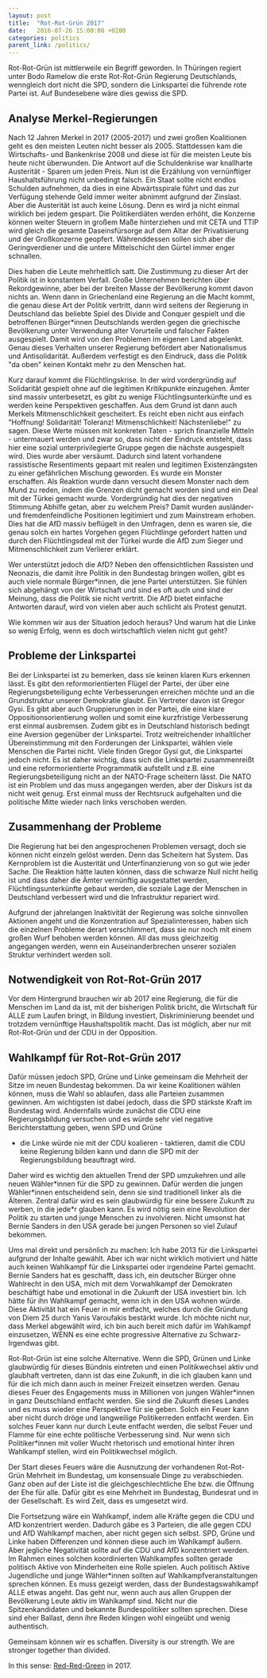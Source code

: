 ```yaml
---
layout: post
title:  "Rot-Rot-Grün 2017"
date:   2016-07-26 15:00:00 +0200
categories: politics
parent_link: /politics/
---
```


Rot-Rot-Grün ist mittlerweile ein Begriff geworden. In Thüringen regiert
unter Bodo Ramelow die erste Rot-Rot-Grün Regierung Deutschlands, wenngleich
dort nicht die SPD, sondern die Linkspartei die führende rote Partei ist.
Auf Bundesebene wäre dies gewiss die SPD.

## Analyse Merkel-Regierungen

Nach 12 Jahren Merkel in 2017 (2005-2017) und zwei großen Koalitionen geht
es den meisten Leuten nicht besser als 2005. Stattdessen kam die Wirtschafts-
und Bankenkrise 2008 und diese ist für die meisten Leute bis heute nicht
überwunden. Die Antwort auf die Schuldenkrise war knallharte Austerität -
Sparen um jeden Preis. Nun ist die Erzählung von vernünftiger Haushaltsführung
nicht unbedingt falsch. Ein Staat sollte nicht endlos Schulden aufnehmen,
da dies in eine Abwärtsspirale führt und das zur Verfügung stehende Geld
immer weiter abnimmt aufgrund der Zinslast. Aber die Austerität ist auch
keine Lösung. Denn es wird ja nicht einmal wirklich bei jedem gespart.
Die Politikerdiäten werden erhöht, die Konzerne können weiter Steuern in großem
Maße hinterziehen und mit CETA und TTIP wird gleich die gesamte Daseinsfürsorge
auf dem Altar der Privatisierung und der Großkonzerne geopfert. Währenddessen
sollen sich aber die Geringverdiener und die untere Mittelschicht den Gürtel
immer enger schnallen.

Dies haben die Leute mehrheitlich satt. Die Zustimmung zu dieser Art der Politik
ist in konstantem Verfall. Große Unternehmen berichten über Rekordgewinne,
aber bei der breiten Masse der Bevölkerung kommt davon nichts an. Wenn dann
in Griechenland eine Regierung an die Macht kommt, die genau diese Art der
Politik vertritt, dann wird seitens der Regierung in Deutschland das beliebte
Spiel des Divide and Conquer gespielt und die betroffenen Bürger*innen Deutschlands
werden gegen die griechische Bevölkerung unter Verwendung alter Vorurteile und
falscher Fakten ausgespielt. Damit wird von den Problemen im eigenen Land 
abgelenkt. Genau dieses Verhalten unserer Regierung befördert aber Nationalismus
und Antisolidarität. Außerdem verfestigt es den Eindruck, dass die Politik
"da oben" keinen Kontakt mehr zu den Menschen hat.

Kurz darauf kommt die Flüchtlingskrise. In der wird vordergründig auf Solidarität
gespielt ohne auf die legitimen Kritikpunkte einzugehen. Ämter sind massiv
unterbesetzt, es gibt zu wenige Flüchtlingsunterkünfte und es werden keine
Perspektiven geschaffen. Aus dem Grund ist dann auch Merkels Mitmenschlichkeit
gescheitert. Es reicht eben nicht aus einfach "Hoffnung! Solidarität! Toleranz!
Mitmenschlichkeit! Nächstenliebe!" zu sagen. Diese Werte müssen mit konkreten
Taten - sprich finanzielle Mitteln - untermauert werden und zwar so, dass
nicht der Eindruck entsteht, dass hier eine sozial unterprivilegierte Gruppe
gegen die nächste ausgespielt wird. Dies wurde aber versäumt. Dadurch sind
latent vorhandene rassistische Resentiments gepaart mit realen und legitimen
Existenzängsten zu einer gefährlichen Mischung geworden. Es wurde ein Monster
erschaffen. Als Reaktion wurde dann versucht diesem Monster nach dem Mund zu
reden, indem die Grenzen dicht gemacht worden sind und ein Deal mit der
Türkei gemacht wurde. Vordergründig hat dies der negativen Stimmung Abhilfe
getan, aber zu welchem Preis? Damit wurden ausländer- und fremdenfeindliche
Positionen legitimiert und zum Mainstream erhoben.
Dies hat die AfD massiv beflügelt in den Umfragen, denn es waren sie, die genau
solch ein hartes Vorgehen gegen Flüchtlinge gefordert hatten und durch den
Flüchtlingsdeal mit der Türkei wurde die AfD zum Sieger und Mitmenschlichkeit
zum Verlierer erklärt.

Wer unterstützt jedoch die AfD? Neben den offensichtlichen Rassisten und Neonazis,
die damit ihre Politik in den Bundestag bringen wollen, gibt es auch viele
normale Bürger*innen, die jene Partei unterstützen. Sie fühlen sich abgehängt
von der Wirtschaft und sind es oft auch und sind der Meinung, dass die
Politik sie nicht vertritt. Die AfD bietet einfache Antworten darauf, wird von
vielen aber auch schlicht als Protest genutzt.

Wie kommen wir aus der Situation jedoch heraus? Und warum hat die Linke so
wenig Erfolg, wenn es doch wirtschaftlich vielen nicht gut geht?

## Probleme der Linkspartei

Bei der Linkspartei ist zu bemerken, dass sie keinen klaren Kurs erkennen lässt.
Es gibt den reformorientierten Flügel der Partei, der über eine Regierungsbeteiligung
echte Verbesserungen erreichen möchte und an die Grundstruktur unserer Demokratie
glaubt. Ein Vertreter davon ist Gregor Gysi. Es gibt aber auch Gruppierungen
in der Partei, die eine klare Oppositionsorientierung wollen und somit
eine kurzfristige Verbesserung erst einmal ausbremsen. Zudem gibt es in Deutschland
historisch bedingt eine Aversion gegenüber der Linkspartei. Trotz weitreichender
inhaltlicher Übereinstimmung mit den Forderungen der Linkspartei, wählen viele
Menschen die Partei nicht. Viele finden Gregor Gysi gut, die Linkspartei jedoch
nicht. Es ist daher wichtig, dass sich die Linkspartei zusammenreißt und
eine reformorientierte Programmatik aufstellt und z.B. eine Regierungsbeteiligung
nicht an der NATO-Frage scheitern lässt. Die NATO ist ein Problem und das muss
angegangen werden, aber der Diskurs ist da nicht weit genug. Erst einmal
muss der Rechtsruck aufgehalten und die politische Mitte wieder nach links
verschoben werden.

## Zusammenhang der Probleme

Die Regierung hat bei den angesprochenen Problemen versagt, doch sie können
nicht einzeln gelöst werden. Denn das Scheitern hat System. Das Kernproblem
ist die Austerität und Unterfinanzierung von so gut wie jeder Sache.
Die Reaktion hätte lauten können, dass die schwarze Null nicht heilig ist
und dass daher die Ämter vernünftig ausgestattet werden, Flüchtlingsunterkünfte
gebaut werden, die soziale Lage der Menschen in Deutschland verbessert wird
und die Infrastruktur repariert wird.

Aufgrund der jahrelangen Inaktivität der Regierung was solche sinnvollen
Aktionen angeht und die Konzentration auf Spezialinteressen, haben sich die
einzelnen Probleme derart verschlimmert, dass sie nur noch mit einem großen
Wurf behoben werden können. All das muss gleichzeitig angegangen werden,
wenn ein Auseinanderbrechen unserer sozialen Struktur verhindert werden soll.

## Notwendigkeit von Rot-Rot-Grün 2017

Vor dem Hintergrund brauchen wir ab 2017 eine Regierung, die für die Menschen
im Land da ist, mit der bisherigen Politik bricht, die Wirtschaft für ALLE
zum Laufen bringt, in Bildung investiert, Diskriminierung beendet und trotzdem
vernünftige Haushaltspolitik macht. Das ist möglich, aber nur mit Rot-Rot-Grün
und der CDU in der Opposition.

## Wahlkampf für Rot-Rot-Grün 2017

Dafür müssen jedoch SPD, Grüne und Linke gemeinsam die Mehrheit der Sitze
im neuen Bundestag bekommen. Da wir keine Koalitionen wählen können, muss
die Wahl so ablaufen, dass alle Parteien zusammen gewinnen.
Am wichtigsten ist dabei jedoch, dass die SPD stärkste Kraft im Bundestag
wird. Andernfalls würde zunächst die CDU eine Regierungsbildung versuchen
und es würde sehr viel negative Berichterstattung geben, wenn SPD und Grüne
- die Linke würde nie mit der CDU koalieren - taktieren, damit die CDU
keine Regierung bilden kann und dann die SPD mit der Regierungsbildung
beauftragt wird. 

Daher wird es wichtig den aktuellen Trend der SPD umzukehren und alle neuen
Wähler\*innen für die SPD zu gewinnen. Dafür werden die jungen Wähler\*innen
entscheidend sein, denn sie sind traditionell linker als die Älteren.
Zentral dafür wird es sein glaubwürdig für eine bessere Zukunft zu werben,
in die jede*r glauben kann. Es wird nötig sein eine Revolution der Politik
zu starten und junge Menschen zu involvieren. Nicht umsonst hat Bernie Sanders
in den USA gerade bei jungen Personen so viel Zulauf bekommen.

Ums mal direkt und persönlich zu machen: Ich habe 2013 für die Linkspartei
aufgrund der Inhalte gewählt. Aber ich war nicht wirklich motiviert und
hätte auch keinen Wahlkampf für die Linkspartei oder irgendeine Partei gemacht.
Bernie Sanders hat es geschafft, dass ich, ein deutscher Bürger ohne Wahlrecht
in den USA, mich mit dem Vorwahlkampf der Demokraten beschäftigt habe und
emotional in die Zukunft der USA investiert bin. Ich hätte für ihn Wahlkampf
gemacht, wenn ich in den USA wohnen würde. Diese Aktivität hat ein Feuer
in mir entfacht, welches durch die Gründung von Diem 25 durch Yanis Varoufakis
bestärkt wurde. Ich möchte nicht nur, dass Merkel abgewählt wird, ich bin
auch bereit mich dafür im Wahlkampf einzusetzen, WENN es eine echte progressive
Alternative zu Schwarz-Irgendwas gibt.

Rot-Rot-Grün ist eine solche Alternative. Wenn die SPD, Grünen und Linke glaubwürdig
für dieses Bündnis eintreten und einen Politikwechsel aktiv und glaubhaft vertreten,
dann ist das eine Zukunft, in die ich glauben kann und für die ich mich dann 
auch in meiner Freizeit einsetzen werden. Genau dieses Feuer des Engagements
muss in Millionen von jungen Wähler\*innen in ganz Deutschland entfacht werden.
Sie sind die Zukunft dieses Landes und es muss wieder eine Perspektive für
sie geben. Solch ein Feuer kann aber nicht durch dröge und langweilige
Politikerreden entfacht werden. Ein solches Feuer kann nur durch Leute
entfacht werden, die selbst Feuer und Flamme für eine echte politische
Verbesserung sind. Nur wenn sich Politiker*innen mit voller Wucht rhetorisch und
emotional hinter ihren Wahlkampf stellen, wird ein Politikwechsel möglich.

Der Start dieses Feuers wäre die Ausnutzung der vorhandenen Rot-Rot-Grün Mehrheit
im Bundestag, um konsensuale Dinge zu verabschieden. Ganz oben auf der Liste
ist die gleichgeschlechtliche Ehe bzw. die Öffnung der Ehe für alle. Dafür
gibt es eine Mehrheit im Bundestag, Bundesrat und in der Gesellschaft. Es wird
Zeit, dass es umgesetzt wird.

Die Fortsetzung wäre ein Wahlkampf, indem alle Kräfte gegen die CDU und AfD
konzentriert werden. Dadurch gäbe es 3 Parteien, die alle gegen CDU und AfD
Wahlkampf machen, aber nicht gegen sich selbst. SPD, Grüne und Linke
haben Differenzen und können diese auch im Wahlkampf äußern. Aber jegliche
Negativität sollte auf die CDU und AfD konzentriert werden.
Im Rahmen eines solchen koordinierten Wahlkampfes sollten gerade politisch
Aktive von Minderheiten eine Rolle spielen. Auch politisch Aktive Jugendliche
und junge Wähler*innen sollten auf Wahlkampfveranstaltungen sprechen können.
Es muss gezeigt werden, dass der Bundestagswahlkampf ALLE etwas angeht. Das geht
nur, wenn auch aus allen Gruppen der Bevölkerung Leute aktiv im Wahlkampf sind.
Nicht nur die Spitzenkandidaten und bekannte Bundespolitiker sollten sprechen.
Diese sind eher Ballast, denn ihre Reden klingen wohl eingeübt und wenig authentisch.

Gemeinsam können wir es schaffen. Diversity is our strength. We are stronger
together than divided.

In this sense: [Red-Red-Green](https://www.rot2gruen.de) in 2017.
